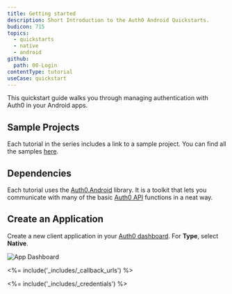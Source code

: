 ```yaml
---
title: Getting started
description: Short Introduction to the Auth0 Android Quickstarts.
budicon: 715
topics:
  - quickstarts
  - native
  - android
github:
  path: 00-Login
contentType: tutorial
useCase: quickstart
---
```


<!-- markdownlint-disable MD002 MD041 -->

This quickstart guide walks you through managing authentication with Auth0 in your Android apps.

## Sample Projects

Each tutorial in the series includes a link to a sample project. You can find all the samples [here](https://github.com/auth0-samples/auth0-android-sample).

## Dependencies

Each tutorial uses the [Auth0.Android](https://github.com/auth0/Auth0.Android) library. It is a toolkit that lets you communicate with many of the basic [Auth0 API](https://auth0.com/docs/api) functions in a neat way.

## Create an Application

Create a new client application in your [Auth0 dashboard](${manage_url}/#/applications). For **Type**, select **Native**.

![App Dashboard](/media/articles/angularjs/app_dashboard.png)

<%= include('_includes/_callback_urls') %>

<%= include('_includes/_credentials') %>